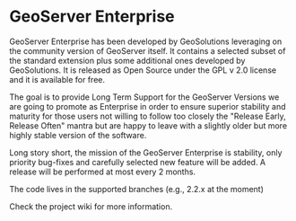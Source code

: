 GeoServer Enterprise
====================

GeoServer Enterprise has been developed by GeoSolutions leveraging on the community version of GeoServer itself. It contains a selected subset of the standard extension plus some additional ones developed by GeoSolutions.  It is released as Open Source under the GPL v 2.0 license and it is available for free.

The goal is to provide Long Term Support for the GeoServer Versions we are going to promote as Enterprise in order to ensure superior stability and maturity for those users not willing to follow too closely the "Release Early, Release Often" mantra but are happy to leave with a slightly older but more highly stable version of the software.

Long story short, the mission of the GeoServer Enterprise is stability, only priority bug-fixes and carefully selected new feature will be added. A release will be performed at most every 2 months.

The code lives in the supported branches (e.g., 2.2.x at the moment)

Check the project wiki for more information.
